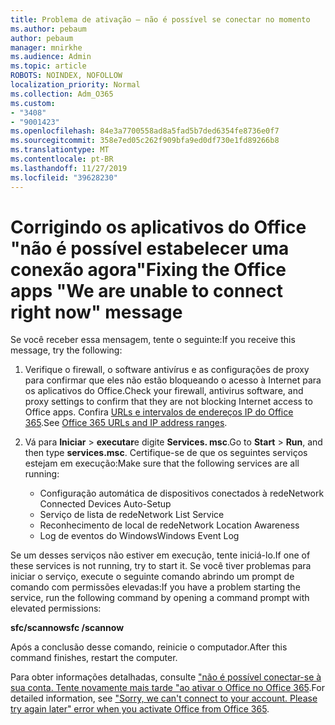 ```yaml
---
title: Problema de ativação – não é possível se conectar no momento
ms.author: pebaum
author: pebaum
manager: mnirkhe
ms.audience: Admin
ms.topic: article
ROBOTS: NOINDEX, NOFOLLOW
localization_priority: Normal
ms.collection: Adm_O365
ms.custom:
- "3408"
- "9001423"
ms.openlocfilehash: 84e3a7700558ad8a5fad5b7ded6354fe8736e0f7
ms.sourcegitcommit: 358e7ed05c262f909bfa9ed0df730e1fd89266b8
ms.translationtype: MT
ms.contentlocale: pt-BR
ms.lasthandoff: 11/27/2019
ms.locfileid: "39628230"
---
```

# <a name="fixing-the-office-apps-we-are-unable-to-connect-right-now-message"></a><span data-ttu-id="493fb-102">Corrigindo os aplicativos do Office "não é possível estabelecer uma conexão agora"</span><span class="sxs-lookup"><span data-stu-id="493fb-102">Fixing the Office apps "We are unable to connect right now" message</span></span>

<span data-ttu-id="493fb-103">Se você receber essa mensagem, tente o seguinte:</span><span class="sxs-lookup"><span data-stu-id="493fb-103">If you receive this message, try the following:</span></span>

1. <span data-ttu-id="493fb-104">Verifique o firewall, o software antivírus e as configurações de proxy para confirmar que eles não estão bloqueando o acesso à Internet para os aplicativos do Office.</span><span class="sxs-lookup"><span data-stu-id="493fb-104">Check your firewall, antivirus software, and proxy settings to confirm that they are not blocking Internet access to Office apps.</span></span> <span data-ttu-id="493fb-105">Confira [URLs e intervalos de endereços IP do Office 365](https://docs.microsoft.com/office365/enterprise/urls-and-ip-address-ranges).</span><span class="sxs-lookup"><span data-stu-id="493fb-105">See [Office 365 URLs and IP address ranges](https://docs.microsoft.com/office365/enterprise/urls-and-ip-address-ranges).</span></span>

2. <span data-ttu-id="493fb-106">Vá para **Iniciar** > **executar**e digite **Services. msc**.</span><span class="sxs-lookup"><span data-stu-id="493fb-106">Go to **Start** > **Run**, and then type **services.msc**.</span></span> <span data-ttu-id="493fb-107">Certifique-se de que os seguintes serviços estejam em execução:</span><span class="sxs-lookup"><span data-stu-id="493fb-107">Make sure that the following services are all running:</span></span>
    - <span data-ttu-id="493fb-108">Configuração automática de dispositivos conectados à rede</span><span class="sxs-lookup"><span data-stu-id="493fb-108">Network Connected Devices Auto-Setup</span></span>
    - <span data-ttu-id="493fb-109">Serviço de lista de rede</span><span class="sxs-lookup"><span data-stu-id="493fb-109">Network List Service</span></span>
    - <span data-ttu-id="493fb-110">Reconhecimento de local de rede</span><span class="sxs-lookup"><span data-stu-id="493fb-110">Network Location Awareness</span></span>
    - <span data-ttu-id="493fb-111">Log de eventos do Windows</span><span class="sxs-lookup"><span data-stu-id="493fb-111">Windows Event Log</span></span>

<span data-ttu-id="493fb-112">Se um desses serviços não estiver em execução, tente iniciá-lo.</span><span class="sxs-lookup"><span data-stu-id="493fb-112">If one of these services is not running, try to start it.</span></span> <span data-ttu-id="493fb-113">Se você tiver problemas para iniciar o serviço, execute o seguinte comando abrindo um prompt de comando com permissões elevadas:</span><span class="sxs-lookup"><span data-stu-id="493fb-113">If you have a problem starting the service, run the following command by opening a command prompt with elevated permissions:</span></span>

<span data-ttu-id="493fb-114">**sfc/scannow**</span><span class="sxs-lookup"><span data-stu-id="493fb-114">**sfc /scannow**</span></span>

<span data-ttu-id="493fb-115">Após a conclusão desse comando, reinicie o computador.</span><span class="sxs-lookup"><span data-stu-id="493fb-115">After this command finishes, restart the computer.</span></span>

<span data-ttu-id="493fb-116">Para obter informações detalhadas, consulte ["não é possível conectar-se à sua conta. Tente novamente mais tarde "ao ativar o Office no Office 365](https://docs.microsoft.com/office/troubleshoot/activation-installation/issue-when-activate-office-from-office-365).</span><span class="sxs-lookup"><span data-stu-id="493fb-116">For detailed information, see ["Sorry, we can't connect to your account. Please try again later" error when you activate Office from Office 365](https://docs.microsoft.com/office/troubleshoot/activation-installation/issue-when-activate-office-from-office-365).</span></span>